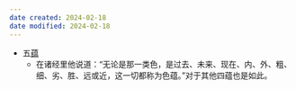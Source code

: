 ```yaml
---
date created: 2024-02-18
date modified: 2024-02-18
---
```

- 五[蕴](蕴.md) 
    - 在诸经里他说道：“无论是那一类色，是过去、未来、现在、内、外、粗、细、劣、胜、远或近，这一切都称为色蕴。”对于其他四蕴也是如此。
